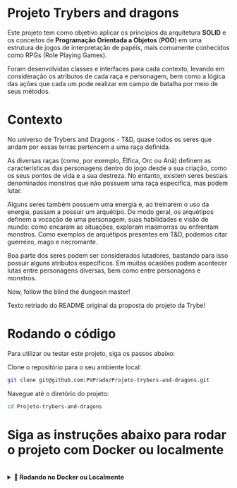 # Projeto Trybers and dragons

Este projeto tem como objetivo aplicar os princípios da arquitetura **SOLID** e os conceitos de **Programação Orientada a Objetos** (**POO**) em uma estrutura de jogos de interpretação de papéis, mais comumente conhecidos como RPGs (Role Playing Games).

Foram desenvolvidas classes e interfaces para cada contexto, levando em consideração os atributos de cada raça e personagem, bem como a lógica das ações que cada um pode realizar em campo de batalha por meio de seus métodos.

# Contexto

No universo de Trybers and Dragons - T&D, quase todos os seres que andam por essas terras pertencem a uma raça definida.

As diversas raças (como, por exemplo, Élfica, Orc ou Anã) definem as características das personagens dentro do jogo desde a sua criação, como os seus pontos de vida e a sua destreza. No entanto, existem seres bestiais denominados monstros que não possuem uma raça específica, mas podem lutar.

Alguns seres também possuem uma energia e, ao treinarem o uso da energia, passam a possuir um arquétipo. De modo geral, os arquétipos definem a vocação de uma personagem, suas habilidades e visão de mundo: como encaram as situações, exploram masmorras ou enfrentam monstros. Como exemplos de arquétipos presentes em T&D, podemos citar guerreiro, mago e necromante.

Boa parte dos seres podem ser considerados lutadores, bastando para isso possuir alguns atributos específicos. Em muitas ocasiões podem acontecer lutas entre personagens diversas, bem como entre personagens e monstros.

Now, follow the blind the dungeon master!

Texto retriado do README original da proposta do projeto da Trybe!

# Rodando o código

Para utilizar ou testar este projeto, siga os passos abaixo:

Clone o repositório para o seu ambiente local:

```bash
git clone git@github.com:PVPrado/Projeto-trybers-and-dragons.git
```

Navegue até o diretório do projeto:

```bash
cd Projeto-trybers-and-dragons
```

# Siga as instruções abaixo para rodar o projeto com Docker ou localmente

</br>
<details>
  <summary><strong>🐋 Rodando no Docker ou Localmente</strong></summary><br />

  ## Com Docker

  > Rode o serviço `node` com o comando `docker-compose up -d`.
  - Esse serviço irá inicializar um container chamado `trybers_and_dragons`.
  - A partir daqui você pode rodar o container `trybers_and_dragons` via CLI ou abri-lo no VS Code.
  > Use o comando `docker exec -it trybers_and_dragons bash`.
  - Ele te dará acesso ao terminal interativo do container criado pelo compose, que está rodando em segundo plano.
  > Instale as dependências [**Caso existam**] com `npm install`
  ⚠ Atenção ⚠ Caso opte por utilizar o Docker, **TODOS** os comandos disponíveis no `package.json` (npm start, npm test, npm run dev, ...) devem ser executados **DENTRO** do container, ou seja, no terminal que aparece após a execução do comando `docker exec` citado acima.

  ⚠ Atenção ⚠ Não rode o comando npm audit fix! Ele atualiza várias dependências do projeto, e essa atualização gera conflitos com o avaliador.


✨ **Dica:** A extensão `Remote - Containers` (que estará na seção de extensões recomendadas do VS Code) é indicada para que você possa desenvolver sua aplicação no container Docker direto no VS Code, como você faz com seus arquivos locais.

<img src="https://user-images.githubusercontent.com/104791582/213542711-a092f145-a6e3-4172-89f4-417379cfefae.png" width="800px" >

---

  ## Sem Docker

  > Instale as dependências [**Caso existam**] com `npm install`
  ⚠ Atenção ⚠ Não rode o comando npm audit fix! Ele atualiza várias dependências do projeto, e essa atualização gera conflitos com o avaliador.

  ✨ **Dica:** Para rodar o projeto desta forma, obrigatoriamente você deve ter o `node` instalado em seu computador.

  ✨ **Dica:** O avaliador espera que a versão do `node` utilizada seja a 16.

  <br/>
</details>

<br/>

